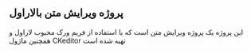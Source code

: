 

## پروژه ویرایش متن بالاراول

این پروژه یک پروژه ویرایش متن است که با استفاده از فریم ورک محبوب لاراول و همچنین ماژول CKeditor تهیه شده است

